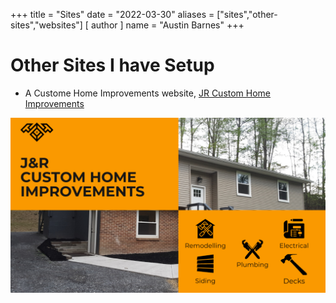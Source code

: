 +++
title = "Sites"
date = "2022-03-30"
aliases = ["sites","other-sites","websites"]
[ author ]
  name = "Austin Barnes"
+++

# Other Sites I have Setup

* A Custome Home Improvements website, [JR Custom Home Improvements](https://jrcustomhomeimprovements.com/)

![params.portrait](/static/img/jrrcustomhomes.png)



